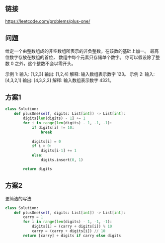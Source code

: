 ## 链接

https://leetcode.com/problems/plus-one/

## 问题

给定一个由整数组成的非空数组所表示的非负整数，在该数的基础上加一。
最高位数字存放在数组的首位， 数组中每个元素只存储单个数字。
你可以假设除了整数 0 之外，这个整数不会以零开头。

示例 1:
输入: [1,2,3]
输出: [1,2,4]
解释: 输入数组表示数字 123。
示例 2:
输入: [4,3,2,1]
输出: [4,3,2,2]
解释: 输入数组表示数字 4321。

## 方案1

```python
class Solution:
    def plusOne(self, digits: List[int]) -> List[int]:
        digits[len(digits) - 1] += 1
        for i in range(len(digits) - 1, -1, -1):
            if digits[i] != 10:
                break
            
            digits[i] = 0
            if i > 0:
                digits[i-1] += 1
            else:
                digits.insert(0, 1)

        return digits
```

## 方案2

更简洁的写法

```python
class Solution:
    def plusOne(self, digits: List[int]) -> List[int]:
        carry = 1
        for i in range(len(digits) - 1, -1, -1):
            digits[i] = (carry + digits[i]) % 10
            carry = (carry + digits[i]) // 10
        return [carry] + digits if carry else digits
```

